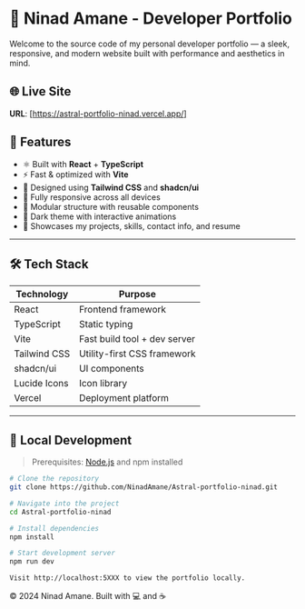 # 🧠 Ninad Amane - Developer Portfolio

Welcome to the source code of my personal developer portfolio — a sleek, responsive, and modern website built with performance and aesthetics in mind.

## 🌐 Live Site

**URL**: [https://astral-portfolio-ninad.vercel.app/]

## 🚀 Features

- ⚛️ Built with **React** + **TypeScript**
- ⚡ Fast & optimized with **Vite**
- 🎨 Designed using **Tailwind CSS** and **shadcn/ui**
- 📱 Fully responsive across all devices
- 🧩 Modular structure with reusable components
- 🌙 Dark theme with interactive animations
- 🧠 Showcases my projects, skills, contact info, and resume

---

## 🛠️ Tech Stack

| Technology   | Purpose                      |
| ------------ | ---------------------------- |
| React        | Frontend framework           |
| TypeScript   | Static typing                |
| Vite         | Fast build tool + dev server |
| Tailwind CSS | Utility-first CSS framework  |
| shadcn/ui    | UI components                |
| Lucide Icons | Icon library                 |
| Vercel       | Deployment platform          |

---

## 🚧 Local Development

> Prerequisites: [Node.js](https://nodejs.org/) and npm installed

```bash
# Clone the repository
git clone https://github.com/NinadAmane/Astral-portfolio-ninad.git

# Navigate into the project
cd Astral-portfolio-ninad

# Install dependencies
npm install

# Start development server
npm run dev

Visit http://localhost:5XXX to view the portfolio locally.
```

© 2024 Ninad Amane. Built with 💻 and ☕
